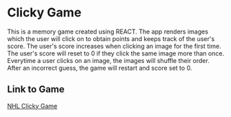 # Clicky Game

This is a memory game created using REACT.  The app renders images which the user will click on to obtain points and keeps track of the user's score. The user's score increases when clicking an image for the first time. The user's score will reset to 0 if they click the same image more than once.  Everytime a user clicks on an image, the images will shuffle their order.  After an incorrect guess, the game will restart and score set to 0.


## Link to Game

[NHL Clicky Game](https://thawing-headland-85137.herokuapp.com)
